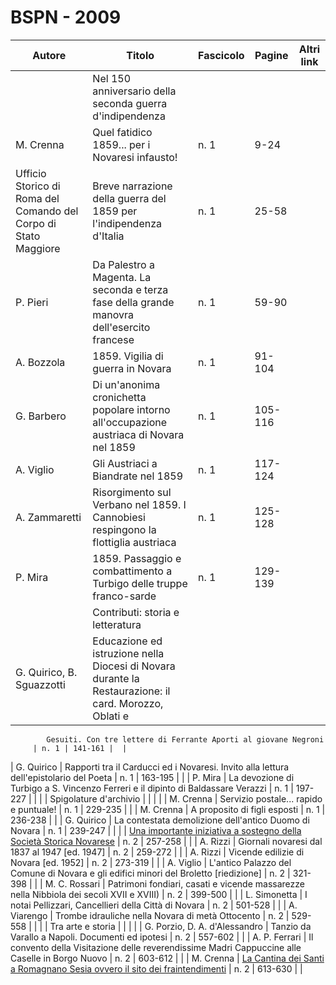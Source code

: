 # BSPN - 2009

| Autore                                                          | Titolo                                                                                                | Fascicolo | Pagine  | Altri link |
|-----------------------------------------------------------------|-------------------------------------------------------------------------------------------------------|-----------|---------|------------|
|                                                                 | Nel 150 anniversario della seconda guerra d'indipendenza                                              |           |         |            |
| M. Crenna                                                       | Quel fatidico 1859... per i Novaresi infausto!                                                        | n. 1      | 9-24    |            |
| Ufficio Storico di Roma del Comando del Corpo di Stato Maggiore | Breve narrazione della guerra del 1859 per l'indipendenza d'Italia                                    | n. 1      | 25-58   |            |
| P. Pieri                                                        | Da Palestro a Magenta. La seconda e terza fase della grande manovra dell'esercito francese            | n. 1      | 59-90   |            |
| A. Bozzola                                                      | 1859. Vigilia di guerra in Novara                                                                     | n. 1      | 91-104  |            |
| G. Barbero                                                      | Di un'anonima cronichetta popolare intorno all'occupazione austriaca di Novara nel 1859               | n. 1      | 105-116 |            |
| A. Viglio                                                       | Gli Austriaci a Biandrate nel 1859                                                                    | n. 1      | 117-124 |            |
| A. Zammaretti                                                   | Risorgimento sul Verbano nel 1859. I Cannobiesi respingono la flottiglia austriaca                    | n. 1      | 125-128 |            |
| P. Mira                                                         | 1859. Passaggio e combattimento a Turbigo delle truppe franco-sarde                                   | n. 1      | 129-139 |            |
|                                                                 | Contributi: storia e letteratura                                                                      |           |         |            |
| G. Quirico, B. Sguazzotti                                       | Educazione ed istruzione nella Diocesi di Novara durante la Restaurazione: il card. Morozzo, Oblati e 

            Gesuiti. Con tre lettere di Ferrante Aporti al giovane Negroni
         | n. 1 | 141-161 |  |

| G. Quirico | Rapporti tra il Carducci ed i Novaresi. Invito alla lettura dell'epistolario del Poeta | n. 1 | 163-195 | |
| P. Mira | La devozione di Turbigo a S. Vincenzo Ferreri e il dipinto di Baldassare Verazzi | n. 1 | 197-227 | |
| | Spigolature d'archivio | | | |
| M. Crenna | Servizio postale... rapido e puntuale! | n. 1 | 229-235 | |
| M. Crenna | A proposito di figli esposti | n. 1 | 236-238 | |
| G. Quirico | La contestata demolizione dell'antico Duomo di Novara | n. 1 | 239-247 | |
| | [Una importante iniziativa a sostegno della Società Storica Novarese](http://www.ssno.it/SSN/ssn_sost.html#rizzi) | n. 2 | 257-258 | |
| A. Rizzi | Giornali novaresi dal 1837 al 1947 [ed. 1947] | n. 2 | 259-272 | |
| A. Rizzi | Vicende edilizie di Novara [ed. 1952] | n. 2 | 273-319 | |
| A. Viglio | L'antico Palazzo del Comune di Novara e gli edifici minori del Broletto [riedizione] | n. 2 | 321-398 | |
| M. C. Rossari | Patrimoni fondiari, casati e vicende massarezze nella Nibbiola dei secoli XVII e XVIII) | n. 2 | 399-500 | |
| L. Simonetta | I notai Pellizzari, Cancellieri della Città di Novara | n. 2 | 501-528 | |
| A. Viarengo | Trombe idrauliche nella Novara di metà Ottocento | n. 2 | 529-558 | |
| | Tra arte e storia | | | |
| G. Porzio, D. A. d'Alessandro | Tanzio da Varallo a Napoli. Documenti ed ipotesi | n. 2 | 557-602 | |
| A. P. Ferrari | Il convento della Visitazione delle reverendissime Madri Cappuccine alle Caselle in Borgo Nuovo | n. 2 | 603-612 | |
| M. Crenna | [La Cantina dei Santi a Romagnano Sesia ovvero il sito dei fraintendimenti](http://www.ssno.it/SSN/ssn_attiv_santi.html#cantina) | n. 2 | 613-630 | |
